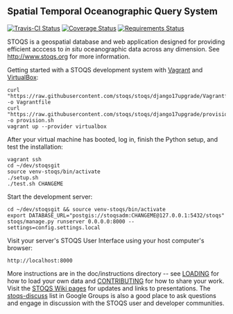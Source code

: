 Spatial Temporal Oceanographic Query System
-------------------------------------------

[![Travis-CI Status](https://travis-ci.org/stoqs/stoqs.svg?branch=django17upgrade)](https://travis-ci.org/stoqs/stoqs)
[![Coverage Status](https://coveralls.io/repos/stoqs/stoqs/badge.svg?branch=django17upgrade)](https://coveralls.io/r/stoqs/stoqs?branch=django17upgrade)
[![Requirements Status](https://requires.io/github/stoqs/stoqs/requirements.svg?branch=django17upgrade)](https://requires.io/github/stoqs/stoqs/requirements/?branch=django17upgrade)

STOQS is a geospatial database and web application designed for providing efficient 
acccess to *in situ* oceanographic data across any dimension.
See http://www.stoqs.org for more information.

Getting started with a STOQS development system with [Vagrant](https://www.vagrantup.com/)
and [VirtualBox](https://www.virtualbox.org):

    curl "https://raw.githubusercontent.com/stoqs/stoqs/django17upgrade/Vagrantfile" -o Vagrantfile
    curl "https://raw.githubusercontent.com/stoqs/stoqs/django17upgrade/provision.sh" -o provision.sh
    vagrant up --provider virtualbox

After your virtual machine has booted, log in, finish the Python setup, and test the installation:

    vagrant ssh 
    cd ~/dev/stoqsgit
    source venv-stoqs/bin/activate
    ./setup.sh
    ./test.sh CHANGEME

Start the development server:

    cd ~/dev/stoqsgit && source venv-stoqs/bin/activate
    export DATABASE_URL="postgis://stoqsadm:CHANGEME@127.0.0.1:5432/stoqs"
    stoqs/manage.py runserver 0.0.0.0:8000 --settings=config.settings.local

Visit your server's STOQS User Interface using your host computer's browser:

    http://localhost:8000

More instructions are in the doc/instructions directory -- see [LOADING](doc/instructions/LOADING.md) for how to load your own data
and [CONTRIBUTING](doc/instructions/CONTRIBUTING.md) for how to share your work.
Visit the [STOQS Wiki pages](https://github.com/stoqs/stoqs/wiki) for updates and links to presentations.
The [stoqs-discuss](https://groups.google.com/forum/#!forum/stoqs-discuss) list in Google Groups is also 
a good place to ask questions and engage in discussion with the STOQS user and developer communities.

